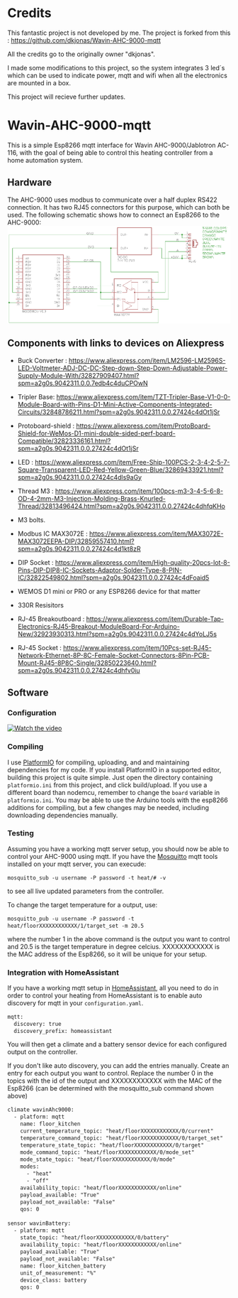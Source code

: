# Credits
This fantastic project is not developed by me. The project is forked from this : https://github.com/dkjonas/Wavin-AHC-9000-mqtt

All the credits go to the originally owner "dkjonas". 

I made some modifications to this project, so the system integrates 3 led´s which can be used to indicate power, mqtt and wifi when all the electronics are mounted in a box. 

This project will recieve further updates. 

# Wavin-AHC-9000-mqtt
This is a simple Esp8266 mqtt interface for Wavin AHC-9000/Jablotron AC-116, with the goal of being able to control this heating controller from a home automation system.

## Hardware
The AHC-9000 uses modbus to communicate over a half duplex RS422 connection. It has two RJ45 connectors for this purpose, which can both be used. 
The following schematic shows how to connect an Esp8266 to the AHC-9000:
![Schematic](/electronics/schematic.png)

## Components with links to devices on Aliexpress

* Buck Converter : https://www.aliexpress.com/item/LM2596-LM2596S-LED-Voltmeter-ADJ-DC-DC-Step-down-Step-Down-Adjustable-Power-Supply-Module-With/32827909407.html?spm=a2g0s.9042311.0.0.7edb4c4duCPOwN

* Tripler Base: https://www.aliexpress.com/item/TZT-Tripler-Base-V1-0-0-Module-Board-with-Pins-D1-Mini-Active-Components-Integrated-Circuits/32848786211.html?spm=a2g0s.9042311.0.0.27424c4dOt1jSr

* Protoboard-shield : https://www.aliexpress.com/item/ProtoBoard-Shield-for-WeMos-D1-mini-double-sided-perf-board-Compatible/32823336161.html?spm=a2g0s.9042311.0.0.27424c4dOt1jSr

* LED : https://www.aliexpress.com/item/Free-Ship-100PCS-2-3-4-2-5-7-Square-Transparent-LED-Red-Yellow-Green-Blue/32869433921.html?spm=a2g0s.9042311.0.0.27424c4dls9aGy

* Thread M3 : https://www.aliexpress.com/item/100pcs-m3-3-4-5-6-8-OD-4-2mm-M3-Injection-Molding-Brass-Knurled-Thread/32813496424.html?spm=a2g0s.9042311.0.0.27424c4dhfqKHo

* M3 bolts.

* Modbus IC MAX3072E : https://www.aliexpress.com/item/MAX3072E-MAX3072EEPA-DIP/32859557410.html?spm=a2g0s.9042311.0.0.27424c4d1kt8zR

* DIP Socket : https://www.aliexpress.com/item/High-quality-20pcs-lot-8-Pins-DIP-DIP8-IC-Sockets-Adaptor-Solder-Type-8-PIN-IC/32822549802.html?spm=a2g0s.9042311.0.0.27424c4dFoaid5

* WEMOS D1 mini or PRO or any ESP8266 device for that matter 

* 330R Resisitors

* RJ-45 Breakoutboard : https://www.aliexpress.com/item/Durable-Tap-Electronics-RJ45-Breakout-ModuleBoard-For-Arduino-New/32923930313.html?spm=a2g0s.9042311.0.0.27424c4dYoLJ5s

* RJ-45 Socket : https://www.aliexpress.com/item/10Pcs-set-RJ45-Network-Ethernet-8P-8C-Female-Socket-Connectors-8Pin-PCB-Mount-RJ45-8P8C-Single/32850223640.html?spm=a2g0s.9042311.0.0.27424c4dhfv0iu




## Software

### Configuration

[![Watch the video](https://i.imgur.com/ATy9gZy.png)](https://youtu.be/ePF0m4f8YUk)

### Compiling
I use [PlatformIO](https://platformio.org/) for compiling, uploading, and and maintaining dependencies for my code. If you install PlatformIO in a supported editor, building this project is quite simple. Just open the directory containing `platformio.ini` from this project, and click build/upload. If you use a different board than nodemcu, remember to change the `board` variable in `platformio.ini`.
You may be able to use the Arduino tools with the esp8266 additions for compiling, but a few changes may be needed, including downloading dependencies manually.

### Testing
Assuming you have a working mqtt server setup, you should now be able to control your AHC-9000 using mqtt. If you have the [Mosquitto](https://mosquitto.org/) mqtt tools installed on your mqtt server, you can execude:
```
mosquitto_sub -u username -P password -t heat/# -v
```
to see all live updated parameters from the controller.

To change the target temperature for a output, use:
```
mosquitto_pub -u username -P password -t heat/floorXXXXXXXXXXXX/1/target_set -m 20.5
```
where the number 1 in the above command is the output you want to control and 20.5 is the target temperature in degree celcius. XXXXXXXXXXXX is the MAC address of the Esp8266, so it will be unique for your setup.

### Integration with HomeAssistant
If you have a working mqtt setup in [HomeAssistant](https://home-assistant.io/), all you need to do in order to control your heating from HomeAssistant is to enable auto discovery for mqtt in your `configuration.yaml`.
```
mqtt:
  discovery: true
  discovery_prefix: homeassistant
```
You will then get a climate and a battery sensor device for each configured output on the controller.

If you don't like auto discovery, you can add the entries manually. Create an entry for each output you want to control. Replace the number 0 in the topics with the id of the output and XXXXXXXXXXXX with the MAC of the Esp8266 (can be determined with the mosquitto_sub command shown above)
```
climate wavinAhc9000:
  - platform: mqtt
    name: floor_kitchen
    current_temperature_topic: "heat/floorXXXXXXXXXXXX/0/current"
    temperature_command_topic: "heat/floorXXXXXXXXXXXX/0/target_set"
    temperature_state_topic: "heat/floorXXXXXXXXXXXX/0/target"
    mode_command_topic: "heat/floorXXXXXXXXXXXX/0/mode_set"
    mode_state_topic: "heat/floorXXXXXXXXXXXX/0/mode"
    modes:
      - "heat"
      - "off"
    availability_topic: "heat/floorXXXXXXXXXXXX/online"
    payload_available: "True"
    payload_not_available: "False"
    qos: 0

sensor wavinBattery:
  - platform: mqtt
    state_topic: "heat/floorXXXXXXXXXXXX/0/battery"
    availability_topic: "heat/floorXXXXXXXXXXXX/online"
    payload_available: "True"
    payload_not_available: "False"
    name: floor_kitchen_battery
    unit_of_measurement: "%"
    device_class: battery
    qos: 0
```
